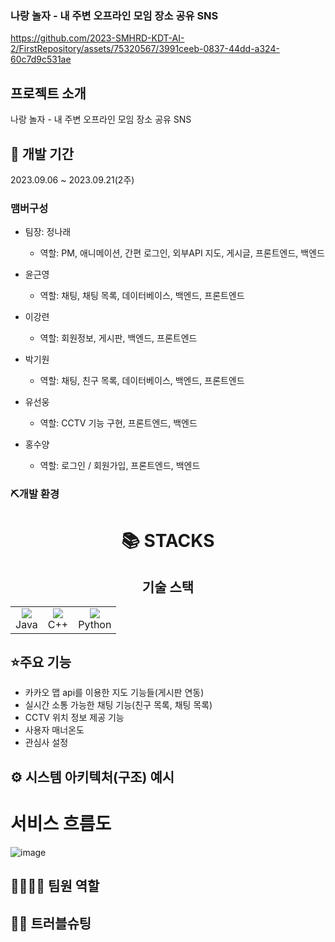 ### 나랑 놀자 - 내 주변 오프라인 모임 장소 공유 SNS
https://github.com/2023-SMHRD-KDT-AI-2/FirstRepository/assets/75320567/3991ceeb-0837-44dd-a324-60c7d9c531ae


## 프로젝트 소개
나랑 놀자 - 내 주변 오프라인 모임 장소 공유  SNS  





## 📅 개발 기간
2023.09.06 ~ 2023.09.21(2주)


### 맴버구성 
- 팀장: 정나래
  - 역할: PM, 애니메이션, 간편 로그인, 외부API 지도, 게시글, 프론트엔드, 백엔드

- 윤근영
  - 역할: 채팅, 채팅 목록, 데이터베이스, 백엔드, 프론트엔드

- 이강련
  - 역할: 회원정보, 게시판, 백엔드, 프론트엔드

- 박기원
  - 역할: 채팅, 친구 목록, 데이터베이스, 백엔드, 프론트엔드

- 유선웅
  - 역할: CCTV 기능 구현, 프론트엔드, 백엔드

- 홍수양
  - 역할: 로그인 / 회원가입, 프론트엔드, 백엔드


### ⛏개발 환경
<div align=center><h1>📚 STACKS</h1></div>



<div align="center">
  <h2>기술 스택</h2>
  <table>
    <tr>
      <td align="center">
        <img src="https://img.shields.io/badge/java-007396?style=for-the-badge&logo=java&logoColor=white"><br>
        Java
      </td>
      <td align="center">
        <img src="https://img.shields.io/badge/c++-00599C?style=for-the-badge&logo=c%2B%2B&logoColor=white"><br>
        C++
      </td>
      <td align="center">
        <img src="https://img.shields.io/badge/python-3776AB?style=for-the-badge&logo=python&logoColor=white"><br>
        Python
      </td>
    </tr>
    <tr>
      <!-- 이어서 다른 기술 스택 뱃지들을 추가하세요 -->
    </tr>
  </table>
</div>



## ⭐주요 기능
- 카카오 맵 api를 이용한 지도 기능들(게시판 연동)
- 실시간 소통 가능한 채팅 기능(친구 목록, 채팅 목록)
- CCTV 위치 정보 제공 기능
- 사용자 매너온도
- 관심사 설정


## ⚙ 시스템 아키텍처(구조) 예시


# 서비스 흐름도
![image](https://github.com/2023-SMHRD-KDT-AI-2/FirstRepository/assets/75320567/9feb81a1-56ac-4b19-bebd-f91047aa8518)



## 👨‍👩‍👦‍👦 팀원 역할


## 🤾‍♂️ 트러블슈팅
